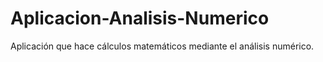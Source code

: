 # Aplicacion-Analisis-Numerico
Aplicación que hace cálculos matemáticos mediante el análisis numérico.
